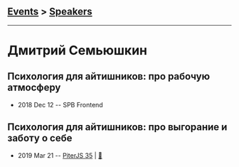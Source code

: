 ## [Events](../README.md) > [Speakers](../speakers.md)
---

# Дмитрий Семьюшкин

## Психология для айтишников: про рабочую атмосферу
- 2018 Dec 12 -- SPB Frontend    
## Психология для айтишников: про выгорание и заботу о себе
- 2019 Mar 21 -- [PiterJS 35](https://www.youtube.com/watch?v=qXX1iw74jfE)  | [:notebook:](https://fs.piterjs.org/events/35/semyushkin.pdf)  
